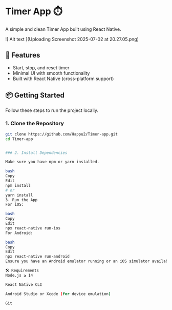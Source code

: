 # Timer App ⏱️

A simple and clean Timer App built using React Native.


![ Alt text ](Uploading Screenshot 2025-07-02 at 20.27.05.png)


## 🚀 Features

- Start, stop, and reset timer
- Minimal UI with smooth functionality
- Built with React Native (cross-platform support)

## 📦 Getting Started

Follow these steps to run the project locally.

### 1. Clone the Repository

```bash
git clone https://github.com/Happu2/Timer-app.git
cd Timer-app


### 2. Install Dependencies

Make sure you have npm or yarn installed.

bash
Copy
Edit
npm install
# or
yarn install
3. Run the App
For iOS:

bash
Copy
Edit
npx react-native run-ios
For Android:

bash
Copy
Edit
npx react-native run-android
Ensure you have an Android emulator running or an iOS simulator available.

🛠 Requirements
Node.js ≥ 14

React Native CLI

Android Studio or Xcode (for device emulation)

Git






